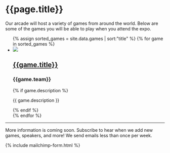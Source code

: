 # {{page.title}}

Our arcade will host a variety of games from around the world. Below are some of the games you will be able to play when you attend the expo.

<ul class="list-unstyled">
  {% assign sorted_games = site.data.games | sort:"title" %}
  {% for game in sorted_games %}
  <li class="list-data col-container">
    <div class="col-3">
      <img src="/assets/images/games/2017/{{game.image}}" class="list-data-photo">
    </div>
    <div class="col-3-2">
      <a href="{{game.link}}" target="_blank">
        <h2 class="list-data-title">{{game.title}}</h2>
      </a>
      <h3 class="list-data-title">{{game.team}}</h3>
      {% if game.description %}
      <p class="list-data-description text-smaller">{{ game.description }}</p>
      {% endif %}
    </div>
  </li>
  {% endfor %}
</ul>

----

More information is coming soon. Subscribe to hear when we add new games, speakers, and more! We send emails less than once per week.

{% include mailchimp-form.html %}